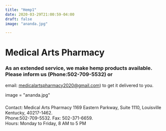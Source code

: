 ```yaml
---
title: "Hemp1"
date: 2020-03-29T21:00:59-04:00
draft: false
image: "ananda.jpg"

---
```



#  Medical Arts Pharmacy

###  As an extended service, we make hemp products available. <br> Please inform us (Phone:502-709-5532) or &#10;           
email: medicalartspharmacy2020@gmail.com) to get it delivered to you.

image = "ananda.jpg"


###
Contact: Medical Arts Pharmacy 1169 Eastern Parkway, Suite 1110, Louisville Kentucky, 40217-1462. <br>&#10;            Phone:502-709-5532. Fax: 502-371-6659. <br> Hours: Monday to Friday, 8 AM to 5 PM 

